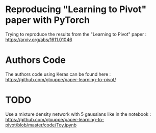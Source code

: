 # Reproducing "Learning to Pivot" paper with PyTorch

Trying to reproduce the results from the "Learning to Pivot" paper : https://arxiv.org/abs/1611.01046


# Authors Code

The authors code using Keras can be found here :
https://github.com/glouppe/paper-learning-to-pivot/


# TODO

Use a mixture density network with 5 gaussians like in the notebook :
https://github.com/glouppe/paper-learning-to-pivot/blob/master/code/Toy.ipynb


